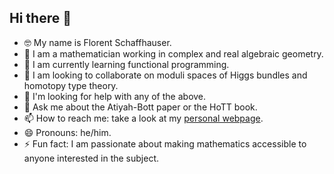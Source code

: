 ## Hi there 👋

- 🤓 My name is Florent Schaffhauser. 
- 🔭 I am a mathematician working in complex and real algebraic geometry.
- 🌱 I am currently learning functional programming.
- 👯 I am looking to collaborate on moduli spaces of Higgs bundles and homotopy type theory.
- 🤔 I'm looking for help with any of the above.
- 💬 Ask me about the Atiyah-Bott paper or the HoTT book.
- 📫 How to reach me: take a look at my [personal webpage](https://matematiflo.github.io/).
- 😄 Pronouns: he/him.
- ⚡ Fun fact: I am passionate about making mathematics accessible to anyone interested in the subject.
